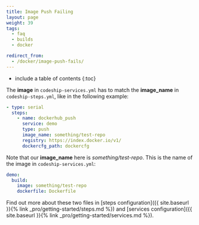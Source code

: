 ```yaml
---
title: Image Push Failing
layout: page
weight: 39
tags:
  - faq
  - builds
  - docker

redirect_from:
  - /docker/image-push-fails/
---
```


* include a table of contents
{:toc}

The **image** in `codeship-services.yml` has to match the **image_name** in `codeship-steps.yml`, like in the following example:

```yaml
- type: serial
  steps:
    - name: dockerhub_push
      service: demo
      type: push
      image_name: something/test-repo
      registry: https://index.docker.io/v1/
      dockercfg_path: dockercfg
```

Note that our **image_name** here is *something/test-repo*. This is the name of the image in `codeship-services.yml`:

```yaml
demo:
  build:
    image: something/test-repo
    dockerfile: Dockerfile
```

Find out more about these two files in [steps configuration]({{ site.baseurl }}{% link _pro/getting-started/steps.md %}) and [services configuration]({{ site.baseurl }}{% link _pro/getting-started/services.md %}).
